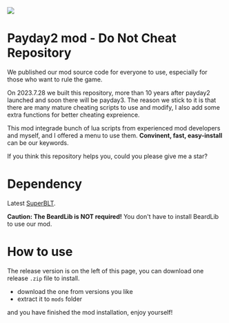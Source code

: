 <div>
    <img src="img/cover.jpg">
</div>

# Payday2 mod - Do Not Cheat Repository

We published our mod source code for everyone to use, especially for those who want to rule the game.

On 2023.7.28 we built this repository, more than 10 years after payday2 launched and soon there will be payday3. The reason we stick to it is that there are many mature cheating scripts to use and modify, I also add some extra functions for better cheating expreience.

This mod integrade bunch of lua scripts from experienced mod developers and myself, and I offered a menu to use them. **Convinent, fast, easy-install** can be our keywords.

If you think this repository helps you, could you please give me a star?

# Dependency

Latest [SuperBLT](https://superblt.znix.xyz/).

**Caution: The BeardLib is NOT required!** You don't have to install BeardLib to use our mod.

# How to use

The release version is on the left of this page, you can download one release `.zip` file to install.

+ download the one from versions you like
+ extract it to `mods` folder


and you have finished the mod installation, enjoy yourself!
